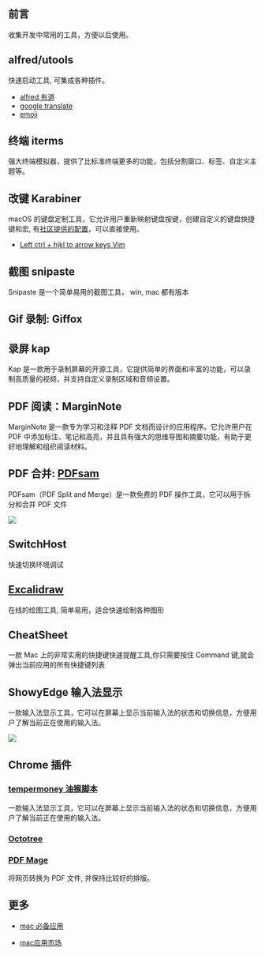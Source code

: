 ## 前言

收集开发中常用的工具，方便以后使用。

## alfred/utools

快速启动工具, 可集成各种插件。

- [alfred 有道](https://github.com/wensonsmith/YoudaoTranslate)
- [google translate](https://github.com/xfslove/alfred-google-translate)
- [emoji](https://www.alfredforum.com/topic/k11126-alfred-emoji-search-emojis-by-name-or-keyword/)
## 终端 iterms

强大终端模拟器，提供了比标准终端更多的功能，包括分割窗口、标签、自定义主题等。

## 改键 Karabiner

macOS 的键盘定制工具，它允许用户重新映射键盘按键，创建自定义的键盘快捷键和宏, 有[社区提供的配置](https://ke-complex-modifications.pqrs.org/)，可以直接使用。

- [Left ctrl + hjkl to arrow keys Vim](https://ke-complex-modifications.pqrs.org/json/ctrl_plus_hjkl_to_arrow_keys.json)

## 截图 snipaste

Snipaste 是一个简单易用的截图工具， win, mac 都有版本

## Gif 录制: Giffox

## 录屏 kap

Kap 是一款用于录制屏幕的开源工具，它提供简单的界面和丰富的功能，可以录制高质量的视频，并支持自定义录制区域和音频设置。

## PDF 阅读：MarginNote

MarginNote 是一款专为学习和注释 PDF 文档而设计的应用程序。它允许用户在 PDF 中添加标注、笔记和高亮，并且具有强大的思维导图和摘要功能，有助于更好地理解和组织阅读材料。

## PDF 合并: [PDFsam](https://pdfsam.org/zh/download-pdfsam-basic/)

PDFsam（PDF Split and Merge）是一款免费的 PDF 操作工具，它可以用于拆分和合并 PDF 文件

![](https://cdn.jsdelivr.net/gh/chenxiaoyao6228/cloudimg@main/2023/pdf-sam.png)

## SwitchHost

快速切换环境调试

## [Excalidraw](https://excalidraw.com/)

在线的绘图工具, 简单易用，适合快速绘制各种图形

## CheatSheet

一款 Mac 上的非常实用的快捷键快速提醒工具,你只需要按住 Command 键,就会弹出当前应用的所有快捷键列表

## ShowyEdge 输入法显示

一款输入法显示工具，它可以在屏幕上显示当前输入法的状态和切换信息，方便用户了解当前正在使用的输入法。

![](https://cdn.jsdelivr.net/gh/chenxiaoyao6228/cloudimg@main/2023/show-edge.png)

## Chrome 插件

### [tempermoney 油猴脚本](https://www.tampermonkey.net/)

一款输入法显示工具，它可以在屏幕上显示当前输入法的状态和切换信息，方便用户了解当前正在使用的输入法。

### [Octotree](https://www.octotree.io/)


### [PDF Mage](https://chrome.google.com/webstore/detail/pdf-mage/gknphemhpcknkhegndlihchfonpdcben)

将网页转换为 PDF 文件, 并保持比较好的排版。
## 更多

- [mac 必备应用](https://www.zhihu.com/search?type=content&q=mac%20%E5%BF%85%E5%A4%87%E5%BA%94%E7%94%A8)

- [mac应用市场](https://www.macwk.com/soft)
